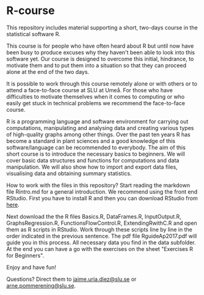 # R-course
This repository includes material supporting a short, two-days course in the statistical software R.

This course is for people who have often heard about R but until now have been busy to produce excuses why they haven't been able to look into this software yet. Our course is designed to overcome this initial, hindrance, to motivate them and to put them into a situation so that they can proceed alone at the end of the two days.

It is possible to work through this course remotely alone or with others or to attend a face-to-face course at SLU at Umeå. For those who have difficulties to motivate themselves when it comes to computing or who easily get stuck in technical problems we recommend the face-to-face course.

R is a programming language and software environment for carrying out computations, manipulating and analysing data and creating various types of high-quality graphs among other things. Over the past ten years R has become a standard in plant sciences and a good knowledge of this software/language can be recommended to everybody. The aim of this short course is to introduce the necessary basics to beginners. We will cover basic data structures and functions for computations and data manipulation. We will also show how to import and export data files, visualising data and obtaining summary statistics.

How to work with the files in this repository?
Start reading the markdown file Rintro.md for a general introduction. We recommend using the front end RStudio. First you have to install R and then you can download RStudio from [here](https://www.rstudio.com/products/rstudio/download/).

Next download the the R files Basics.R, DataFrames.R, InputOutput.R, GraphsRegression.R, FunctionsFlowControl.R, ExtendingRwithC.R and open them as R scripts in RStudio. Work through these scripts line by line in the order indicated in the previous sentence. The pdf file RguideAp2017.pdf will guide you in this process. All necessary data you find in the data subfolder. At the end you can have a go with the exercises on the sheet "Exercises R for Beginners".

Enjoy and have fun!

Questions?
Direct them to jaime.uria.diez@slu.se or arne.pommerening@slu.se.
